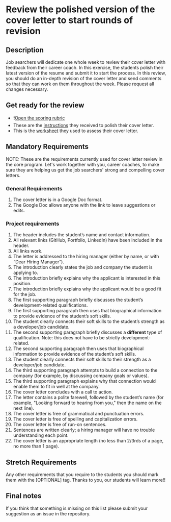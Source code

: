 # Review the polished version of the cover letter to start rounds of revision

## Description

Job searchers will dedicate one whole week to review their cover letter with feedback from their career coach. In this exercise, the students polish their latest version of the resume and submit it to start the process. In this review, you should do an in-depth revision of the cover letter and send comments so that they can work on them throughout the week. Please request all changes necessary.

## Get ready for the review

- ❗️[Open the scoring rubric](https://docs.google.com/document/d/1kiQP_QOxy2Opklleet37kCXbB8uRndRPumtfzKtR9N0/edit)
- These are the [instructions](https://github.com/matovu-farid/curriculum-professional-skills/blob/main/job-search/prepare-polished-version-of-cover-letter-M7MVP1.md) they received to polish their cover letter.
- This is the [worksheet](https://docs.google.com/document/d/1eW0IbKPn6MN47EMSZ35HPQMsaOuX2e7MdBu-LUb1C44/edit) they used to assess their cover letter.

## Mandatory Requirements

NOTE: These are the requirements currently used for cover letter review in the core program. Let's work together with you, career coaches, to make sure they are helping us get the job searchers' strong and compelling cover letters.

### General Requirements

1. The cover letter is in a Google Doc format.
2. The Google Doc allows anyone with the link to leave suggestions or edits.

### Project requirements

1. The header includes the student’s name and contact information.
2. All relevant links (GitHub, Portfolio, LinkedIn) have been included in the header.
3. All links work.
4. The letter is addressed to the hiring manager (either by name, or with “Dear Hiring Manager”).
5. The introduction clearly states the job and company the student is applying to.
6. The introduction briefly explains why the applicant is interested in this position.
7. The introduction briefly explains why the applicant would be a good fit for the job.
8. The first supporting paragraph briefly discusses the student’s development-related qualifications.
9. The first supporting paragraph then uses that biographical information to provide evidence of the student’s soft skills.
10. The student clearly connects their soft skills to the student’s strength as a developer/job candidate.
11. The second supporting paragraph briefly discusses a **different** type of qualification. Note: this does not have to be strictly development-related.
12. The second supporting paragraph then uses that biographical information to provide evidence of the student’s soft skills.
13. The student clearly connects their soft skills to their strength as a developer/job candidate.
14. The third supporting paragraph attempts to build a connection to the company (for example, by discussing company goals or values).
15. The third supporting paragraph explains why that connection would enable them to fit in well at the company.
16. The cover letter concludes with a call to action.
17. The letter contains a polite farewell, followed by the student’s name (for example, "Looking forward to hearing from you," then the name on the next line).
18. The cover letter is free of grammatical and punctuation errors.
19. The cover letter is free of spelling and capitalization errors.
20. The cover letter is free of run-on sentences.
21. Sentences are written clearly; a hiring manager will have no trouble understanding each point.
22. The cover letter is an appropriate length (no less than 2/3rds of a page, no more than 1 page).

## Stretch Requirements

Any other requirements that you require to the students you should mark them with the [OPTIONAL] tag. Thanks to you, our students will learn more!!

## Final notes

If you think that something is missing on this list please submit your suggestion as an issue in the repository.
